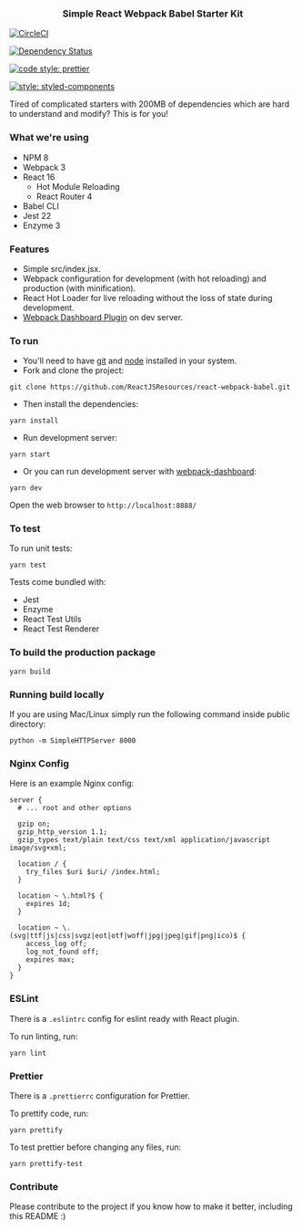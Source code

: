 <p align="center">
    <h3 align="center">Simple React Webpack Babel Starter Kit<br></h3>
</p>

[![CircleCI](https://circleci.com/gh/ReactJSResources/react-webpack-babel/tree/master.svg?style=svg)](https://circleci.com/gh/ReactJSResources/react-webpack-babel/tree/master)

[![Dependency Status](https://img.shields.io/david/ReactJSResources/react-webpack-babel.svg)](https://david-dm.org/dylang/npm-check)

[![code style: prettier](https://img.shields.io/badge/code_style-prettier-ff69b4.svg?style=flat-square)](https://github.com/prettier/prettier)

[![style: styled-components](https://img.shields.io/badge/style-%F0%9F%92%85%20styled--components-orange.svg?colorB=daa357&colorA=db748e)](https://github.com/styled-components/styled-components)

Tired of complicated starters with 200MB of dependencies which are hard to understand and modify? This is for you!

### What we're using

* NPM 8
* Webpack 3
* React 16
  * Hot Module Reloading
  * React Router 4
* Babel CLI
* Jest 22
* Enzyme 3

### Features

* Simple src/index.jsx.
* Webpack configuration for development (with hot reloading) and production (with minification).
* React Hot Loader for live reloading without the loss of state during development.
* [Webpack Dashboard Plugin](https://github.com/FormidableLabs/webpack-dashboard) on dev server.

### To run

* You'll need to have [git](https://git-scm.com/) and [node](https://nodejs.org/en/) installed in your system.
* Fork and clone the project:

```
git clone https://github.com/ReactJSResources/react-webpack-babel.git
```

* Then install the dependencies:

```
yarn install
```

* Run development server:

```
yarn start
```

* Or you can run development server with [webpack-dashboard](https://github.com/FormidableLabs/webpack-dashboard):

```
yarn dev
```

Open the web browser to `http://localhost:8888/`

### To test

To run unit tests:

```
yarn test
```

Tests come bundled with:

* Jest
* Enzyme
* React Test Utils
* React Test Renderer

### To build the production package

```
yarn build
```

### Running build locally

If you are using Mac/Linux simply run the following command inside public directory:

```
python -m SimpleHTTPServer 8000
```

### Nginx Config

Here is an example Nginx config:

```
server {
  # ... root and other options

  gzip on;
  gzip_http_version 1.1;
  gzip_types text/plain text/css text/xml application/javascript image/svg+xml;

  location / {
    try_files $uri $uri/ /index.html;
  }

  location ~ \.html?$ {
    expires 1d;
  }

  location ~ \.(svg|ttf|js|css|svgz|eot|otf|woff|jpg|jpeg|gif|png|ico)$ {
    access_log off;
    log_not_found off;
    expires max;
  }
}
```

### ESLint

There is a `.eslintrc` config for eslint ready with React plugin.

To run linting, run:

```
yarn lint
```

### Prettier

There is a `.prettierrc` configuration for Prettier.

To prettify code, run:

```
yarn prettify
```

To test prettier before changing any files, run:

```
yarn prettify-test
```

### Contribute

Please contribute to the project if you know how to make it better, including this README :)
